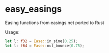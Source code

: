 # easy_easings
Easing functions from easings.net ported to Rust

Usage:
```rust
let l: f32 = Ease::in_sine(0.25);
let l: f64 = Ease::out_bounce(0.75);
```
